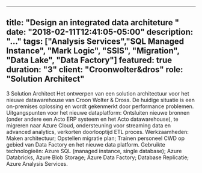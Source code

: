 
---
  title: "Design an integrated data architeture "
  date: "2018-02-11T12:41:05-05:00"
  description: "..."
  tags: ["Analysis Services","SQL Managed Instance", "Mark Logic", "SSIS", "Migration", "Data Lake", "Data Factory"]
  featured: true
  duration: "**3**"
  client: "**Croonwolter&dros**"
  role: "**Solution Architect**"
---



3
Solution Architect
Het ontwerpen van een solution architectuur voor het nieuwe datawarehouse van Croon Wolter & Dross. De huidige situatie is een on-premises oplossing en wordt gekenmerkt door performance problemen. Uitgangspunten voor het nieuwe dataplatform: Ontsluiten nieuwe bronnen (onder andere een Acto ERP systeem en het Acto datawarehouse), te migreren naar Azure Cloud, ondersteuning voor streaming data en advanced analytics, verkorten doorlooptijd ETL proces.
Werkzaamheden: Maken architectuur; Opstellen migratie plan; Trainen personeel CWD op gebied van Data Factory en het nieuwe data platform.
Gebruikte technologieën: Azure SQL (managed instance, single database); Azure Databricks, Azure Blob Storage; Azure Data Factory; Database Replicatie; Azure Analysis Services.